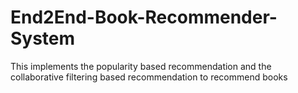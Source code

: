 # End2End-Book-Recommender-System
This implements the popularity based recommendation and the collaborative filtering based recommendation to recommend books
